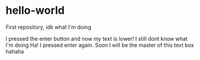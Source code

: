 # hello-world
First repository, idk what I'm doing

I pressed the enter button and now my text is lower! I still dont know what I'm doing
Ha! I pressed enter again. Soon I will be the master of this text box hahaha
